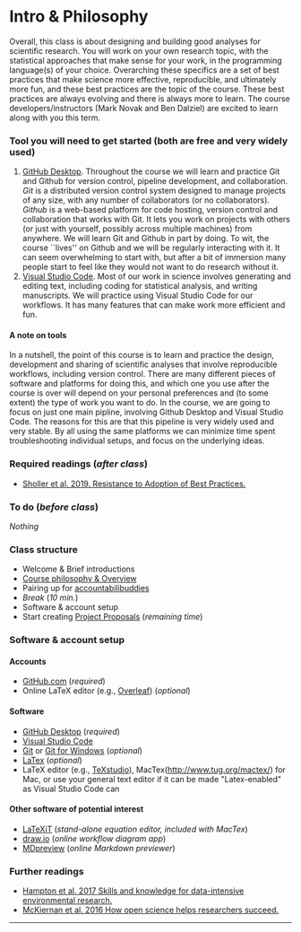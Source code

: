 # Intro & Philosophy
Overall, this class is about designing and building good analyses for scientific research. You will work on your own research topic, with the statistical approaches that make sense for your work, in the programming language(s) of your choice. Overarching these specifics are a set of best practices that make science more effective, reproducible, and ultimately more fun, and these best practices are the topic of the course. These best practices are always evolving and there is always more to learn. The course developers/instructors (Mark Novak and Ben Dalziel) are excited to learn along with you this term.

### Tool you will need to get started (both are free and very widely used)
1. [GitHub Desktop](https://desktop.github.com/). Throughout the course we will learn and practice Git and Github for version control, pipeline development, and collaboration. _Git_ is a distributed version control system designed to manage projects of any size, with any number of collaborators (or no collaborators). _Github_ is a web-based platform for code hosting, version control and collaboration that works with Git. It lets you work on projects with others (or just with yourself, possibly across multiple machines) from anywhere. We will learn Git and Github in part by doing. To wit, the course ``lives'' on Github and we will be regularly interacting with it. It can seem overwhelming to start with, but after a bit of immersion many people start to feel like they would not want to do research without it.
2. [Visual Studio Code](https://code.visualstudio.com/). Most of our work in science involves generating and editing text, including coding for statistical analysis, and writing manuscripts. We will practice using Visual Studio Code for our workflows. It has many features that can make work more efficient and fun.

#### A note on tools
In a nutshell, the point of this course is to learn and practice the design, development and sharing of scientific analyses that involve reproducible workflows, including version control. There are many different pieces of software and platforms for doing this, and which one you use after the course is over will depend on your personal preferences and (to some extent) the type of work you want to do. In the course, we are going to focus on just one main pipline, involving Github Desktop and Visual Studio Code. The reasons for this are that this pipeline is very widely used and very stable. By all using the same platforms we can minimize time spent troubleshooting individual setups, and focus on the underlying ideas.

### Required readings (_after class_)
- [Sholler et al. 2019. Resistance to Adoption of Best Practices.](../../readings/pdfs/Sholler2019.pdf)

### To do (_before class_)
_Nothing_

### Class structure
- Welcome & Brief introductions
- [Course philosophy & Overview](https://github.com/analyticalworkflows/TeachingMaterials/tree/master/classes/Introduction/tex)
- Pairing up for [accountabilibuddies](https://neologisms.rice.edu/index.php?a=term&d=1&t=6534)
- _Break_ (_10 min._)
- Software & account setup
- Start creating [Project Proposals](../ProjectProposal) (_remaining time_)

### Software & account setup
#### Accounts
- [GitHub.com](https://github.com/) (_required_)
- Online LaTeX editor (e.g., [Overleaf](https://www.overleaf.com)) (_optional_)

#### Software
- [GitHub Desktop](https://desktop.github.com/) (_required_)
- [Visual Studio Code](https://code.visualstudio.com/)
- [Git](https://git-scm.com/downloads) or [Git for Windows](https://gitforwindows.org/) (_optional_)
- [LaTex](https://www.latex-project.org/get/) (_optional_)
- LaTeX editor (e.g., [TeXstudio](http://texstudio.sourceforge.net)), MacTex(http://www.tug.org/mactex/) for Mac, or use your general text editor if it can be made "Latex-enabled" as Visual Studio Code can 

#### Other software of potential interest
<!-- - [Discord](https://discord.com) (_potential Zoom replacement_) -->
- [LaTeXiT](https://www.chachatelier.fr/latexit/) (_stand-alone equation editor, included with MacTex_)
- [draw.io](https://app.diagrams.net) (_online workflow diagram app_)
- [MDpreview](https://markdownlivepreview.com) (_online Markdown previewer_)

### Further readings
- [Hampton et al. 2017 Skills and knowledge for data-intensive environmental research.](../../readings/pdfs/Hampton2017.pdf)
- [McKiernan et al. 2016 How open science helps researchers succeed.](../../readings/pdfs/McKiernan2016.pdf)

***
